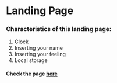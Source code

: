 # Landing Page
 ### Characteristics of this landing page:
 1. Clock
 2. Inserting your name
 3. Inserting your feeling
 4. Local storage
 #### Check the page [here](https://ahmedskulj00.github.io/Landing-Page/)
